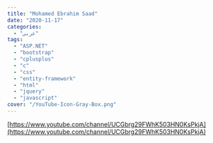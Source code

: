 ```yaml
---
title: "Mohamed Ebrahim Saad"
date: "2020-11-17"
categories:
  - "عربي"
tags:
  - "ASP.NET"
  - "bootstrap"
  - "cplusplus"
  - "c"
  - "css"
  - "entity-framework"
  - "html"
  - "jquery"
  - "javascript"
cover: "/YouTube-Icon-Gray-Box.png"
---
```


[https://www.youtube.com/channel/UCGbrg29FWhK503HN0KsPkjA](https://www.youtube.com/channel/UCGbrg29FWhK503HN0KsPkjA)

